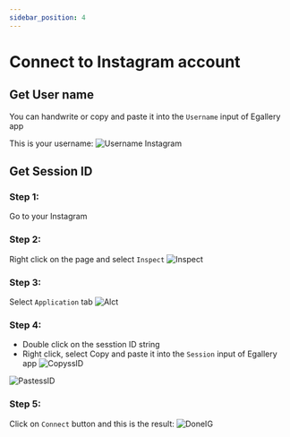 ```yaml
---
sidebar_position: 4
---
```


# Connect to Instagram account

## Get User name
You can handwrite or copy and paste it into the `Username` input of Egallery app

This is your username:
![Username Instagram](/img/tutorial/usnIns.png)
## Get Session ID
### Step 1:
Go to your Instagram

### Step 2:
Right click on the page and select `Inspect`
![Inspect](/img/tutorial/inspect.png)

### Step 3:
Select `Application` tab
![Alct](/img/tutorial/alct.png)

### Step 4:
- Double click on the sesstion ID string
- Right click, select Copy and paste it into the `Session` input of Egallery app
![CopyssID](/img/tutorial/copyssid.png)

![PastessID](/img/tutorial/pastessid.png)

### Step 5:
Click on `Connect` button and this is the result:
![DoneIG](/img/tutorial/doneig.png)
